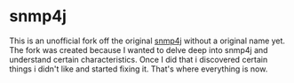 # snmp4j

This is an unofficial fork off the original [snmp4j](http://www.snmp4j.org/) without a 
original name yet. The fork was created because I wanted to delve deep into snmp4j and 
understand certain characteristics. Once I did that i discovered certain things i didn't
like and started fixing it. That's where everything is now.
